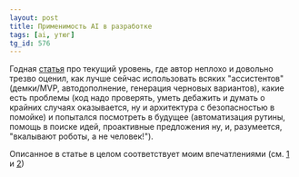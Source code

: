```yaml
---
layout: post
title: Применимость AI в разработке
tags: [ai, утюг]
tg_id: 576
---
```

Годная [статья](https://addyo.substack.com/p/the-70-problem-hard-truths-about) про текущий уровень, где автор неплохо и довольно трезво оценил, как лучше сейчас использовать всяких "ассистентов" (демки/MVP, автодополнение, генерация черновых вариантов), какие есть проблемы (код надо проверять, уметь дебажить и думать о крайних случаях оказывается, ну и архитектура с безопасностью в помойке) и попытался посмотреть в будущее (автоматизация рутины, помощь в поиске идей, проактивные предложения ну, и, разумеется, "вкалывают роботы, а не человек!"). 

Описанное в статье в целом соответствует моим впечатлениями (см. [1](/2024/06/04/telegram-comments.html) и [2](/2024/02/01/zig.html#section-2))


